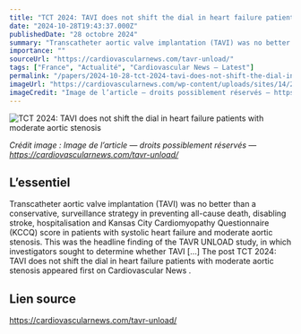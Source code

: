 ```yaml
---
title: "TCT 2024: TAVI does not shift the dial in heart failure patients with moderate aortic stenosis"
date: "2024-10-28T19:43:37.000Z"
publishedDate: "28 octobre 2024"
summary: "Transcatheter aortic valve implantation (TAVI) was no better than a conservative, surveillance strategy in preventing all-cause death, disabling stroke, hospitalisation and Kansas City Cardiomyopathy Questionnaire (KCCQ) score in patients with systolic heart failure and moderate aortic stenosis. This was the headline finding of the TAVR UNLOAD study, in which investigators sought to determine whether TAVI [&#8230;] The post TCT 2024: TAVI does not shift the dial in heart failure patients with moderate aortic stenosis appeared first on Cardiovascular News ."
importance: ""
sourceUrl: "https://cardiovascularnews.com/tavr-unload/"
tags: ["France", "Actualité", "Cardiovascular News — Latest"]
permalink: "/papers/2024-10-28-tct-2024-tavi-does-not-shift-the-dial-in-heart-failure-patients-with-moderate-aortic-stenosis"
imageUrl: "https://cardiovascularnews.com/wp-content/uploads/sites/14/2024/10/IMG_2203-scaled.jpg"
imageCredit: "Image de l’article — droits possiblement réservés — https://cardiovascularnews.com/tavr-unload/"
---
```


![TCT 2024: TAVI does not shift the dial in heart failure patients with moderate aortic stenosis](https://cardiovascularnews.com/wp-content/uploads/sites/14/2024/10/IMG_2203-scaled.jpg)

*Crédit image : Image de l’article — droits possiblement réservés — https://cardiovascularnews.com/tavr-unload/*

## L’essentiel

Transcatheter aortic valve implantation (TAVI) was no better than a conservative, surveillance strategy in preventing all-cause death, disabling stroke, hospitalisation and Kansas City Cardiomyopathy Questionnaire (KCCQ) score in patients with systolic heart failure and moderate aortic stenosis. This was the headline finding of the TAVR UNLOAD study, in which investigators sought to determine whether TAVI [&#8230;] The post TCT 2024: TAVI does not shift the dial in heart failure patients with moderate aortic stenosis appeared first on Cardiovascular News .

## Lien source

https://cardiovascularnews.com/tavr-unload/
